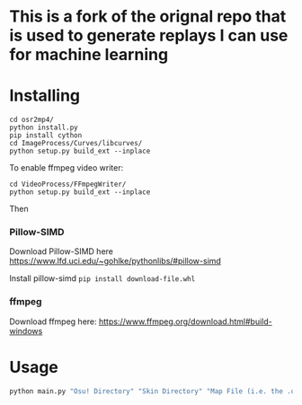 # This is a fork of the orignal repo that is used to generate replays I can use for machine learning

# Installing

```
cd osr2mp4/
python install.py
pip install cython
cd ImageProcess/Curves/libcurves/
python setup.py build_ext --inplace
```

To enable ffmpeg video writer:

```
cd VideoProcess/FFmpegWriter/
python setup.py build_ext --inplace
```

Then

### Pillow-SIMD

Download Pillow-SIMD here
https://www.lfd.uci.edu/~gohlke/pythonlibs/#pillow-simd

Install pillow-simd
`pip install download-file.whl`

### ffmpeg

Download ffmpeg here:
https://www.ffmpeg.org/download.html#build-windows

# Usage

```bash
python main.py "Osu! Directory" "Skin Directory" "Map File (i.e. the .osu)"
```

